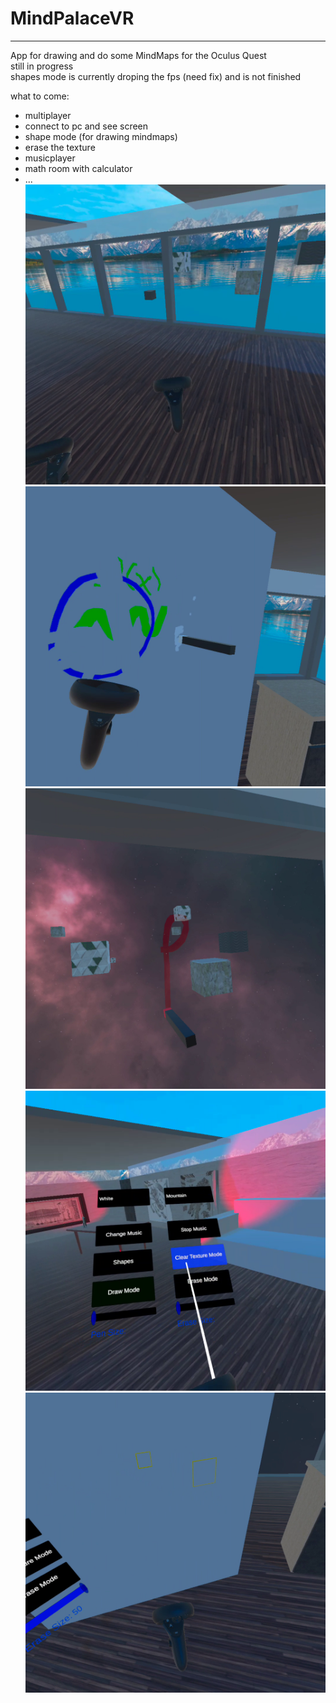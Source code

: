# MindPalaceVR
***
App for drawing and do some MindMaps for the Oculus Quest<br>
still in progress <br>
shapes mode is currently droping the fps (need fix) and is not finished <br>


what to come:
- multiplayer
- connect to pc and see screen
- shape mode (for drawing mindmaps)
- erase the texture
- musicplayer
- math room with calculator
- ...
![Overview](/img/overview.png?raw=true "Overview")
![Draw](/img/draw.png?raw=true "Draw")
![Draw2](/img/draw2.png?raw=true "Draw2")
![Menu](/img/menu.png?raw=true "Menu")
![Shape](/img/shape.png?raw=true "Shape")
